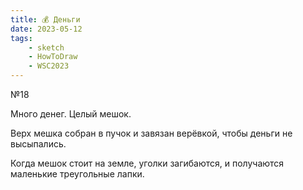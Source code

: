 ```yaml
---
title: 💰 Деньги
date: 2023-05-12
tags:
    - sketch
    - HowToDraw
    - WSC2023
---
```


№18

Много денег. Целый мешок.

Верх мешка собран в пучок и завязан верёвкой, чтобы деньги не высыпались.

Когда мешок стоит на земле, уголки загибаются, и получаются маленькие треугольные лапки.
